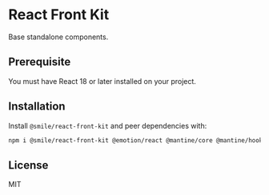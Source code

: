 # React Front Kit

Base standalone components.

## Prerequisite

You must have React 18 or later installed on your project.

## Installation

Install `@smile/react-front-kit` and peer dependencies with:

```bash
npm i @smile/react-front-kit @emotion/react @mantine/core @mantine/hooks @mantine/styles @phosphor-icons/react
```

## License

MIT
